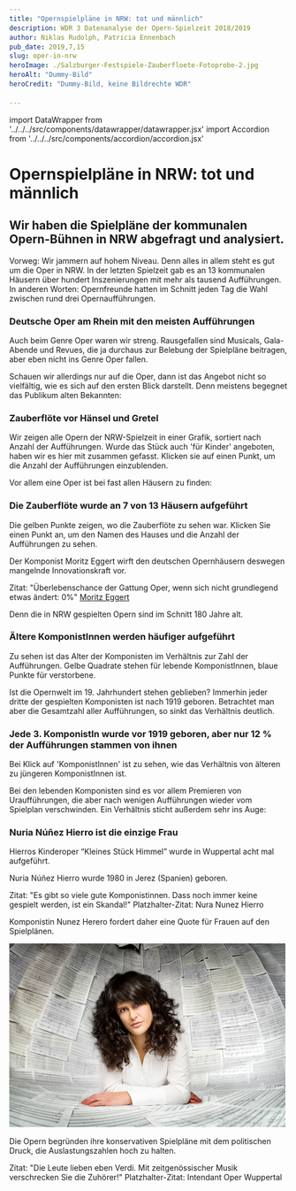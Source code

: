```yaml
---
title: "Opernspielpläne in NRW: tot und männlich"
description: WDR 3 Datenanalyse der Opern-Spielzeit 2018/2019
author: Niklas Rudolph, Patricia Ennenbach
pub_date: 2019,7,15
slug: oper-in-nrw
heroImage: ./Salzburger-Festspiele-Zauberfloete-Fotoprobe-2.jpg
heroAlt: "Dummy-Bild"
heroCredit: "Dummy-Bild, keine Bildrechte WDR"

---
```


import DataWrapper from '../../../src/components/datawrapper/datawrapper.jsx'
import Accordion from '../../../src/components/accordion/accordion.jsx'

# Opernspielpläne in NRW: tot und männlich

## Wir haben die Spielpläne der kommunalen Opern-Bühnen in NRW abgefragt und analysiert.

Vorweg: Wir jammern auf hohem Niveau. Denn alles in allem steht es gut um die Oper in NRW. In der letzten Spielzeit gab es an 13 kommunalen Häusern über hundert Inszenierungen mit mehr als tausend Aufführungen. In anderen Worten: Opernfreunde hatten im Schnitt jeden Tag die Wahl zwischen rund drei Opernaufführungen.

### Deutsche Oper am Rhein mit den meisten Aufführungen
<DataWrapper
    aria-label="Während in Düsseldorf und Duisburg die deutsche Oper am Rhein auf 218 Aufführungen kommt, sind es in Herford nur 4."
    title="Deutsche Oper am Rhein mit den meisten Aufführungen"
    src="https://datawrapper.dwcdn.net/2gNYv/1/"
/>

Auch beim Genre Oper waren wir streng. Rausgefallen sind Musicals, Gala-Abende und Revues, die ja durchaus zur Belebung der Spielpläne beitragen, aber eben nicht ins Genre Oper fallen.

Schauen wir allerdings nur auf die Oper, dann ist das Angebot nicht so vielfältig, wie es sich auf den ersten Blick darstellt. Denn meistens begegnet das Publikum alten Bekannten:

### Zauberflöte vor Hänsel und Gretel
<span className="caption">Wir zeigen alle Opern der NRW-Spielzeit in einer Grafik, sortiert nach Anzahl der Aufführungen. Wurde das Stück auch 'für Kinder' angeboten, haben wir es hier mit zusammen gefasst. Klicken sie auf einen Punkt, um die Anzahl der Aufführungen einzublenden.</span>

<DataWrapper
    aria-label="76 mal wurde die Zauberflöte 2018/2019 in NRW aufgeführt, gefolgt von Hänsel und Gretel mit 34 Aufführungen."
    title="Zauberflöte vor Hänsel und Gretel"
    src="//datawrapper.dwcdn.net/azwpu/4/"
/>

Vor allem eine Oper ist bei fast allen Häusern zu finden:

### Die Zauberflöte wurde an 7 von 13 Häusern aufgeführt
<span className="caption">Die gelben Punkte zeigen, wo die Zauberflöte zu sehen war. Klicken Sie einen Punkt an, um den Namen des Hauses und die Anzahl der Aufführungen zu sehen.</span>

<DataWrapper
    aria-label="Aufführungen der Zauberflöte gab es in Köln (21 Aufführungen), Düsseldorf/Duisburg(15 Aufführungen), Bielefeld, Bonn, Essen, Krefeld Mönchengladbach"
    title="Die Zauberflöte wurde an 7 von 13 Häusern aufgeführt"
    src="//datawrapper.dwcdn.net/rAI3d/13/"
/>

Der Komponist Moritz Eggert wirft den deutschen Opernhäusern deswegen mangelnde Innovationskraft vor.

Zitat:
"Überlebenschance der Gattung Oper, wenn sich nicht grundlegend etwas ändert: 0%"
[Moritz Eggert]('https://blogs.nmz.de/badblog/2018/04/10/die-ernuechternde-opernstatistik-der-spielzeit-2017-2018/')

Denn die in NRW gespielten Opern sind im Schnitt 180 Jahre alt.

### Ältere KomponistInnen werden häufiger aufgeführt
<span className="caption"> Zu sehen ist das Alter der Komponisten im Verhältnis zur Zahl der Aufführungen. Gelbe Quadrate stehen für lebende KomponistInnen, blaue Punkte für verstorbene.</span>

<DataWrapper
    aria-label="Während lebende KomponistInnen oft nur 1-2 mal aufgeführt werden, werden Komponisten, die über 150 Jahre alt sind besonders häufig aufgeführt. Spitzenreiter sind Guiseppe Verdi und Wolfgang Amadeus Mozart."
    title="Ältere KomponistInnen werden häufiger aufgeführt"
    src="//datawrapper.dwcdn.net/48hJE/10/"
/>

Ist die Opernwelt im 19. Jahrhundert stehen geblieben? Immerhin jeder dritte der gespielten Komponisten ist nach 1919 geboren. Betrachtet man aber die Gesamtzahl aller Aufführungen, so sinkt das Verhältnis deutlich.

### Jede 3. KomponistIn wurde vor 1919 geboren, aber nur 12 % der Aufführungen stammen von ihnen
<span className="caption"> Bei Klick auf 'KomponistInnen' ist zu sehen, wie das Verhältnis von älteren zu jüngeren KomponistInnen ist.</span>

<DataWrapper
    aria-label="Jede 3. KomponistIn wurde vor 1919 geboren, aber nur 12 % der Aufführung stammen von ihnen."
    title="Nur 12 % der Aufführungen stammen von KomponistInnen, die jünger als 100 Jahre alt sind"
    src="//datawrapper.dwcdn.net/6D2bM/3/"
/>

Bei den lebenden Komponisten sind es vor allem Premieren von Uraufführungen, die aber nach wenigen Aufführungen wieder vom Spielplan verschwinden. Ein Verhältnis sticht außerdem sehr ins Auge:

### Nuria Núñez Hierro ist die einzige Frau
<span className="caption">Hierros Kinderoper “Kleines Stück Himmel” wurde in Wuppertal acht mal aufgeführt.</span>

<DataWrapper
    aria-label="In der Spielzeit 2018/2019 war unter 66 KomponistInnen nur eine Frau."
    title="Nuria Nunez Hierro ist die einzige Frau"
    src="//datawrapper.dwcdn.net/T56o1/2/"
/>

Nuria Núñez Hierro wurde 1980 in Jerez (Spanien) geboren.

Zitat:
"Es gibt so viele gute Komponistinnen. Dass noch immer keine gespielt werden, ist ein Skandal!"
Platzhalter-Zitat: Nura Nunez Hierro

Komponistin Nunez Herero fordert daher eine Quote für Frauen auf den Spielplänen.

![Porträt Nuria Núñez Hierro](3f97a-Nunez-Hierro-Nuria-Portr--tfoto--Copy-.png)

Die Opern begründen ihre konservativen Spielpläne mit dem politischen Druck, die Auslastungszahlen hoch zu halten.

Zitat:
"Die Leute lieben eben Verdi. Mit zeitgenössischer Musik verschrecken Sie die Zuhörer!"
Platzhalter-Zitat: Intendant Oper Wuppertal
